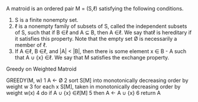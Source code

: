A matroid is an ordered pair M = (S,ℓ) satisfying the following conditions.
1.	S is a finite nonempty set.
2.	ℓ is a nonempty family of subsets of S, called the independent subsets of S, such that if B ∈ℓ and A ⊆ B, then A ∈ℓ. We say thatℓ is hereditary if it satisfies this property. Note that the empty set Ø is necessarily a member of ℓ.
3.	If A ∈ℓ, B ∈ℓ, and |A| < |B|, then there is some element x ∈ B - A such that A ∪ {x} ∈ℓ. We say that M satisfies the exchange property.

Greedy on Weighted Matroid

GREEDY(M, w)
1  A ← Ø
2  sort S[M] into monotonically decreasing order by weight w
3  for each x S[M], taken in monotonically decreasing order by weight w(x)
4       do if A ∪ {x} ∈ℓ[M]
5             then A ← A ∪ {x}
6  return A
